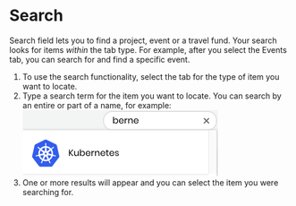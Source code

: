 # Search

Search field lets you to find a project, event or a travel fund. Your search looks for items _within_ the tab type. For example, after you select the Events tab, you can search for and find a specific event.

1. To use the search functionality, select the tab for the type of item you want to locate.
2. Type a search term for the item you want to locate. You can search by an entire or part of a name, for example:  ![](../../.gitbook/assets/7416595%20%281%29.png)                                                                                                                                                                                                                                                                                                                  
3. One or more results will appear and you can select the item you were searching for.

